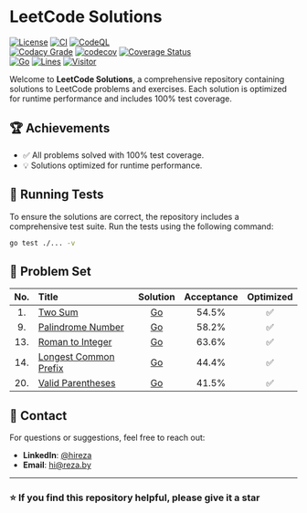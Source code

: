 # LeetCode Solutions

[![License](https://img.shields.io/github/license/hireza/leetcode)](https://github.com/hireza/leetcode/blob/main/LICENSE)
[![CI](https://github.com/hireza/leetcode/workflows/CI/badge.svg)](https://github.com/hireza/leetcode/actions?query=workflow%3ACI)
[![CodeQL](https://github.com/hireza/leetcode/workflows/CodeQL/badge.svg)](https://github.com/hireza/leetcode/actions?query=workflow%3ACodeQL)  
[![Codacy Grade](https://app.codacy.com/project/badge/Grade/72bcd76eb96f4d91a7d1d9cc5ebced55)](https://app.codacy.com/gh/hireza/leetcode/dashboard)
[![codecov](https://codecov.io/github/hireza/leetcode/graph/badge.svg?token=RYKS1HIOT0)](https://codecov.io/github/hireza/leetcode)
[![Coverage Status](https://coveralls.io/repos/github/hireza/leetcode/badge.svg?branch=main)](https://coveralls.io/github/hireza/leetcode?branch=main)  
[![Go](https://img.shields.io/github/go-mod/go-version/hireza/leetcode)](https://github.com/hireza/leetcode)
[![Lines](https://img.shields.io/endpoint?url=https%3A%2F%2Fghloc.vercel.app%2Fapi%2Fhireza%2Fleetcode%2Fbadge&color=blue)](https://github.com/hireza/leetcode)
[![Visitor](https://badges.pufler.dev/visits/hireza/leetcode)](https://github.com/hireza/leetcode)

Welcome to **LeetCode Solutions**, a comprehensive repository containing solutions to LeetCode problems and exercises. Each solution is optimized for runtime performance and includes 100% test coverage.

## 🏆 Achievements

- ✅ All problems solved with 100% test coverage.
- 💡 Solutions optimized for runtime performance.

## 🧪 Running Tests

To ensure the solutions are correct, the repository includes a comprehensive test suite. Run the tests using the following command:

```bash
go test ./... -v
```

## 📁 Problem Set

| No. | Title                                                                        |                                          Solution                                          | Acceptance | Optimized |
| :-: | :--------------------------------------------------------------------------- | :----------------------------------------------------------------------------------------: | :--------: | :-------: |
| 1.  | [Two Sum](https://leetcode.com/problems/two-sum)                             |        [Go](https://github.com/hireza/leetcode/tree/main/Problem-Set/00001-Two-Sum)        |   54.5%    |    ✅     |
| 9.  | [Palindrome Number](https://leetcode.com/problems/palindrome-number)         |   [Go](https://github.com/hireza/leetcode/tree/main/Problem-Set/00009-Palindrome-Number)   |   58.2%    |    ✅     |
| 13. | [Roman to Integer](https://leetcode.com/problems/roman-to-integer)           |   [Go](https://github.com/hireza/leetcode/tree/main/Problem-Set/00013-Roman-to-Integer)    |   63.6%    |    ✅     |
| 14. | [Longest Common Prefix](https://leetcode.com/problems/longest-common-prefix) | [Go](https://github.com/hireza/leetcode/tree/main/Problem-Set/00014-Longest-Common-Prefix) |   44.4%    |    ✅     |
| 20. | [Valid Parentheses](https://leetcode.com/problems/valid-parentheses)         |   [Go](https://github.com/hireza/leetcode/tree/main/Problem-Set/00020-Valid-Parentheses)   |   41.5%    |    ✅     |

## 📧 Contact

For questions or suggestions, feel free to reach out:

- **LinkedIn**: [@hireza](https://www.linkedin.com/in/hireza)
- **Email**: [hi@reza.by](mailto:hi@reza.by)

---

### ⭐ If you find this repository helpful, please give it a star
